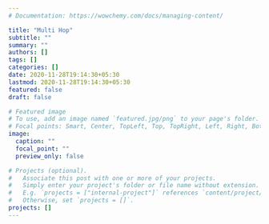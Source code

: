 ```yaml
---
# Documentation: https://wowchemy.com/docs/managing-content/

title: "Multi Hop"
subtitle: ""
summary: ""
authors: []
tags: []
categories: []
date: 2020-11-28T19:14:30+05:30
lastmod: 2020-11-28T19:14:30+05:30
featured: false
draft: false

# Featured image
# To use, add an image named `featured.jpg/png` to your page's folder.
# Focal points: Smart, Center, TopLeft, Top, TopRight, Left, Right, BottomLeft, Bottom, BottomRight.
image:
  caption: ""
  focal_point: ""
  preview_only: false

# Projects (optional).
#   Associate this post with one or more of your projects.
#   Simply enter your project's folder or file name without extension.
#   E.g. `projects = ["internal-project"]` references `content/project/deep-learning/index.md`.
#   Otherwise, set `projects = []`.
projects: []
---
```

